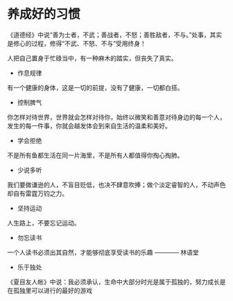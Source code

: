 # 养成好的习惯

《道德经》中说“善为士者，不武；善战者，不怒；善胜敌者，不与。”处事，其实是修心的过程，修得“不武、不怒、不与”受用终身！

人把自己置身于忙碌当中，有一种麻木的踏实，但丧失了真实。

* 作息规律

有一个健康的身体，这是一切的前提，没有了健康，一切都白搭。

* 控制脾气

你怎样对待世界，世界就会怎样对待你，始终以微笑和善意对待身边的每一个人，发生的每一件事，你就会越发体会到来自生活的温柔和美好。

* 学会拒绝

不是所有鱼都生活在同一片海里，不是所有人都值得你掏心掏肺。

* 少说多听

我们要做谦逊的人，不盲目贬低，也决不肆意吹捧；做个淡定睿智的人，不动声色却自有雷霆万钧之力。

* 坚持运动 

人生路上，不要忘记运动。

* 勿忘读书

一个人读书必须出其自然，才能够彻底享受读书的乐趣 ———— 林语堂

* 乐于独处

《夏目友人帐》中说：我必须承认，生命中大部分时光是属于孤独的，努力成长是在孤独里可以进行的最好的游戏